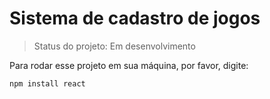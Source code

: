 <h1>Sistema de cadastro de jogos</h1>

>Status do projeto: Em desenvolvimento

Para rodar esse projeto em sua máquina, por favor, digite:

```
npm install react
```
